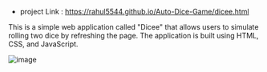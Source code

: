 - project Link : https://rahul5544.github.io/Auto-Dice-Game/dicee.html

This is a simple web application called "Dicee" that allows users to simulate rolling two dice by refreshing the page. The application is built using HTML, CSS, and JavaScript.

![image](https://user-images.githubusercontent.com/48445867/219367451-aa1cfdb8-1320-4445-8495-99e82f688833.png)
